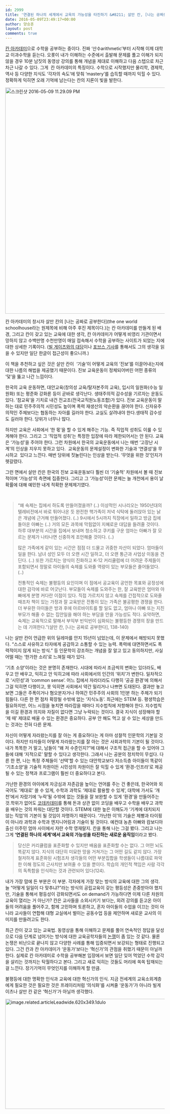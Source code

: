 ```yaml
---
id: 2999
title: '연결된 하나의 세계에서 교육의 가능성을 타진하기 &#8211; 살만 칸, [나는 공짜로 공부한다]'
date: 2016-05-09T23:49:17+00:00
author: 양승훈
layout: post
comments: true
---
```

<a href="http://khanacademy.org" target="_blank">칸 아카데미</a>으로 수학을 공부하는 중이다. 진짜 &#8216;산수arithmetic&#8217;부터 시작해 이제 대학교 이과수학을 듣는다. 오롯이 내가 이해하는 수준에서 출발해 문제를 풀고 이해가 되지 않을 경우 10분 남짓의 동영상 강의를 통해 개념을 제대로 이해하고 다음 스텝으로 차근차근 나갈 수 있다. 그게  칸 아카데미의 특징이다. 수학으로 시작했지만 물리학, 경제학, 역사 등 다양한 지식도 &#8216;각자의 속도&#8217;에 맞춰 &#8216;mastery&#8217;를 습득할 때까지 익힐 수 있다. 정확하게 익히면 오래 기억에 남는다는 칸의 지론이 빛을 발한다.

[<img class="alignnone size-full wp-image-3004" src="http://flyhendrixfly.net/wp-content/uploads/2016/05/스크린샷-2016-05-09-11.29.09-PM.png" alt="스크린샷 2016-05-09 11.29.09 PM" width="1244" height="715" srcset="http://localhost:8080/wordpress/wp-content/uploads/2016/05/스크린샷-2016-05-09-11.29.09-PM.png 1244w, http://localhost:8080/wordpress/wp-content/uploads/2016/05/스크린샷-2016-05-09-11.29.09-PM-300x172.png 300w, http://localhost:8080/wordpress/wp-content/uploads/2016/05/스크린샷-2016-05-09-11.29.09-PM-768x441.png 768w, http://localhost:8080/wordpress/wp-content/uploads/2016/05/스크린샷-2016-05-09-11.29.09-PM-1024x589.png 1024w" sizes="(max-width: 767px) 89vw, (max-width: 1000px) 54vw, (max-width: 1071px) 543px, 580px" />](http://flyhendrixfly.net/wp-content/uploads/2016/05/스크린샷-2016-05-09-11.29.09-PM.png)

칸 아카데미의 창시자 살만 칸의 \[나는 공짜로 공부한다\](the one world schoolhouse라는 원제목에 비해 아주 후진 제목이다.)는 칸 아카데미를 만들게 된 배경, 그리고 칸이 갖고 있는 교육에 대한 생각, 칸 아카데미가 어떻게 비영리 기관이면서 망하지 않고 수백만명 수천만명이 매일 접속해서 수학을 공부하는 사이트가 되었는 지에 대한 상세한 기록이다. (<a href="http://www.ted.com/talks/salman_khan_let_s_use_video_to_reinvent_education" target="_blank">빌 게이츠와의 대담</a>이나 <a href="http://www.forbes.com/sites/peterhigh/2014/01/06/salman-khan-the-most-influential-person-in-education-technology/#73a9b7d77bc6" target="_blank">포브스 기사</a>를 통해서도 그의 생각을 읽을 수 있지만 일단 한글이 접근성이 좋으니까.)

이 책을 추천하고 싶은 것은 살만 칸이  &#8216;기술&#8217;이 어떻게 교육의 &#8216;진보&#8217;를 이끌어내는지에 대한 나름의 해법을 제공했기 때문이다. 진보 교육운동이 정체되어버린 어떤 종류의 &#8216;덫&#8217;을 뚫고 나간 느낌이다.

한국의 교육 운동하면, 대안교육(창의성 교육/탈자본주의 교육), 입시의 일원화(수능 일원화) 또는 평준화 강화론 등이 곧바로 생각난다. 생태주의적 감수성을 기르자는 운동도 있다. &#8216;참교육&#8217;을 기치로 내건 전교조(전국교직원노동조합)가 있다. 진보 교육운동이 말하는 대로 민주주의적 시민성도 높이며 폭력 재생산의 악순환을 끊어야 한다. 신자유주의적인 주체보다는 협동하는 자아를 길러야 한다. 교실도 살려내야 한다.생태적 감수성도 길러야 한다. 당위가 너무나 많다.

하지만 교육은 사회에서 &#8216;한 몫&#8217;을 할 수 있게 해주는 기능. 즉 직업적 성취도 이룰 수 있게해야 한다. 그리고 그 &#8216;직업적 성취&#8217;는 특정한 입장에 따라 제한되어서는 안 된다. 교육은 &#8216;가능성&#8217;을 주어야 한다. 그런 차원에서 한국의 교육운동에서 나는 매번 &#8216;고장난 시계&#8217;의 인상을 지우지 못하고 있다.  교육운동의 문제설정이 변화한 기술과 &#8216;연결성&#8217;을 무시하고  있다고 느낀다. 매번 당위에 짓눌린다는 인상을 받는다. &#8216;무엇을 위한 것&#8217;인지가 헷갈렸다.

그런 면에서 살만 칸은 한국의 진보 교육운동보다 훨씬 더 &#8216;기술적&#8217; 차원에서 볼 때 진보적이며 &#8216;가능성&#8217;의 측면에 집중한다. 그리고 그 &#8216;가능성&#8217;이란 문제는 늘 개천에서 용이 날 확률에 대해 예민한 내게 적확한 문제제기였다.

&nbsp;

> &#8220;왜 숙제는 집에서 하도록 만들어졌을까? (..) 이상적인 시나리오는 1950년대의 텔레비전에서 바로 튀어나온 듯 완전한 핵가족이 저녁 식탁에 둘러앉아 있는 낡은 개념에 근거해 만들어졌다. (..) 9시에서 5시까지 직장에서 일하고 방금 집에 돌아온 아빠는 (..) 거의 모든 과목에 막힘없이 지혜로운 대답을 들려줄 것이다. 하루 대부분의 시간을 집에서 보내며 청소하고 쿠키를 구운 엄마는 아빠가 잘 모르는 문제가 나타나면 신중하게 조언해줄 것이다. (..)
> 
> 많은 가족에게 같이 있는 시간은 점점 더 드물고 귀중한 자산이 되었다. 엄마들이 일을 한다. 남녀 성인 모두 더 오랜 시간 일하고, 더 오랜 통근과 사업상 이동을 견딘다. (..) 또한 가르치는 양식이 진화하고 K-12 커리큘럼에 더 어려운 주제들이 포함되면서 정말로 아이들의 숙제를 도와줄 역량이 있는 부모들은 줄어들었다. (..)
> 
> 전통적인 숙제는 불평등의 요인이며 이 점에서 공교육이 공언한 목표와 공정성에 대한 감각에 바로 어긋난다. 부모들이 숙제를 도와주는 한, 잘 교육받은 엄마와 아빠에게 분명 커다란 이점이 있다. 직접 가르치지 않고 숙제를 간접적으로 도와줄 때조차 책이 있는 가정과 잘 교육받은 전통이 있는 가족은 불공평한 경쟁을 한다. 더 부유한 아이들은 방과 후에 아르바이트를 할 일도 없고, 엄마나 아빠 또는 지친 부모가 해줄 수 없는 집안일을 해야 하는 부담을 안을 가능성도 적다. 요약하면, 숙제는 교육적으로 말해서 부익부 빈익빈이 심화되는 불평등한 경쟁의 장을 만드는 데 기여한다.&#8221;(살만 칸, [나는 공짜로 공부한다], 138-140)

나는 살만 칸이 언급한 위의 딜레마를 안지 15년이 넘었는데, 이 문제에서 해방되지 못했다. &#8220;스스로 사유하고 타자에게 공감하고 소통할 수 있는 능력. 폭력에 대면하면서도 폭력적이지 않게 되는 방식.&#8221; 등 인문학이 강조하는 개념을 잘 알고 있고 동의하지만, 사실 어떨 때는 &#8216;한가한 소리&#8217;로 느껴질 때가 있다.

&#8216;기초 소양&#8217;이라는 것은 분명히 존재한다. 시대에 따라서 조금씩의 변화는 있더라도, 배우고 안 배우고, 익히고 안 익히고에 따라 사회에서의 인간의 &#8216;위치&#8217;가 변한다. 일차적으로 &#8216;시민성&#8217;과 &#8216;common sense&#8217;. 어느 집에서 자라더라도 다행히 &#8216;공공 환경&#8217;에 의해서 그걸 익히면 다행이고, 못 익히면 사회에서 약간 밀리거나 나쁘면 도태된다. 결과만 놓고 보면 그들은 주폭이거나 혐오분자거나 하여간 민주주의 사회의 1인분 하는 주체가 되기 힘들다. 다른 한 편 점차 확장될 수밖에 없는 &#8216;지식노동&#8217;. 최근에는 STEM 등. 평생학습<span class="text_exposed_show">은 필요하지만, 어느 시점을 놓치면 따라잡을 때마다 지수법칙에 저항해야 한다. 지수법칙을 이길 환경과 의지와 자질이 없다면 그냥 누락되는 것이다. 결국 지식이 성장해야 할 &#8216;제 때&#8217; 제대로 배울 수 있는 환경은 중요하다. 공부 안 해도 먹고 살 수 있는 세상을 만드는 것과는 전혀 다른 문제.</span>

<div class="text_exposed_show">
  <p>
    자신이 어떻게 자라왔는지를 잘 아는 게 중요하다는 게 아마 성찰적 인문학의 기본일 것이다. 하지만 타자들이 어떻게 자라왔는지를 잘 아는 것은 사회과학의 기본이 될 것이다. 내가 똑똑한 거 말고, 남들이 &#8220;왜 저 수준인지?&#8221;에 대해서 구조적 접근을 할 수 있어야 그들에 대해 &#8216;지적으로&#8217; 말할 수 있다고 생각한다. 그래서 나는 공분의 정치학이 무섭다. 다른 한 편, 나는 특정 주체들이 &#8216;선택&#8217;할 수 있는 대안학교보다 저소득층 아이들이 똑같이 &#8216;기초소양&#8217;을 기술적 차원이든 시민성의 차원이든 잘 익힐 수 있게 &#8216;환경-인프라&#8217;로 제공될 수 있는 정책과 프로그램이 훨씬 더 중요하다고 본다.
  </p>

  <p>
    가난한 환경의 아이에게 자긍심과 자존감을 높이는 언어를 주는 건 좋은데, 한국어와 외국어도 &#8216;제대로&#8217; 쓸 수 있게, 수학과 과학도 &#8216;제대로 활용할 수 있게&#8217;, 대학에 가서도 &#8216;개천&#8217;에서 자랐기에 &#8216;누락&#8217;될 수밖에 없는 것들을 잘 보완할 수 있게 &#8216;환경&#8217;을 만들어주는 것.학위가 없어도 <a href="http://codecademy.com" target="_blank">코데카데미</a>를 통해 돈과 상관 없이 코딩을 배우고 수학을 배우고 과학을 배우는 것의 파워는 대단할 것이다. STEM에 대한 높은 이해도가 &#8216;기계에 대치되지 않는 직업&#8217;의 기본이 될 것임이 자명하기 때문이다. &#8216;가난한 이&#8217;의 기술은 제빵과 타이핑이 아니라 과학과 수학과 엔지니어링과 기술이 될 것이다. 예컨대 농촌 아빠와 캄보디아 출신 이주민 엄마 사이에서 자란 수학 영재랄지. 칸을 통해 나는 그걸 봤다. 그리고 나는 그게 <strong>&#8216;연결된 하나의 세계&#8217;에서 교육의 가능성을 타진하는 새로운 움직임</strong>이라고 봤다.
  </p>

  <blockquote>
    <p>
      당신은 커리큘럼을 표준화할 수 있지만 배움을 표준화할 수는 없다. 그 어떤 뇌도 똑같지 않다. 지식의 대단히 미묘한 망을 거쳐가는 그 어떤 길도 같지 않다. 가장 철저하게 표준화된 시험조차 생각들의 어떤 부분집합을 학생들이 나름대로 파악한 이해 정도의 근사치만 보여줄 수 있을 뿐이다. 학습의 개인적 책임은 사람 각각의 독특함을 인식하는 것과 관련되어 있다(124).
    </p>
  </blockquote>

  <p>
    내가 가장 맘에 든 부분은 이 부분. 각자에게 가장 맞는 방식의 교육에 대한 그의 생각. 늘 &#8220;어떻게 일일이 다 맞추냐?&#8221;라는 방식의 공립교육이 갖는 평등성은 존중받아야 했지만, 기술을 통해서 평등성이 강화되면서도 on demand가 가능하다면 이제 다른 차원의 교육이 열리는 거 아닌가? 칸은 교사들을 소외시키기 보다는, 외려 강의를 듣고온 아이들의 어려움을 풀어주고, 함께 고민하며 토론하고, 혼자 아이들의 수업을 이끄는 것이 아니라 교사들이 연합해 대형 교실에서 벌이는 공동수업 등을 제안하며 새로운 교사의 이미지를 만들려고도 한다.
  </p>

  <p>
    최근 칸이 갖고 있는 교육법. 동영상을 통해 이해하고 문제를 풀어 연속적인 정답을 달성으로 다음 단계로 넘어가는 방식에 대한 교육공학자들의 <a href="https://www.google.co.kr/url?sa=t&rct=j&q=&esrc=s&source=web&cd=10&sqi=2&ved=0ahUKEwip6dvbjs3MAhXJX5QKHc7aBYAQFghqMAk&url=http%3A%2F%2Fhackeducation.com%2F2011%2F07%2F19%2Fthe-wrath-against-khan-why-some-educators-are-questioning-khan-academy&usg=AFQjCNGYw0RgZ5npdAmob4k4gSe4vTYWOg&sig2=WTNkvNRw-zU0m-Ohrd7afw&bvm=bv.121421273,d.dGo" target="_blank">논쟁</a>이 좀 있는 것 같다. 물론 논쟁은 비난으로 끝나지 않고 다양한 사례를 통해 입증되면서 보강되는 형태로 진행되고 있다. 그건 칸과 칸 아카데미가 &#8216;운동가&#8217;보다는 &#8216;혁신가&#8217;의 관점을 취했기 때문이 아닐까 한다. 실제로 칸 아카데미로 수학을 공부해본 입장에서 보면 일단 잊어 먹었던 수학 감각을 살리는 것까지는 탁월하다고 본다. 그리고 새로 익히는 것들도 머리에 쏙쏙 탑재되는 걸 느낀다. 장기기억이 무엇인지를 이해하게 할 만큼.
  </p>

  <p>
    불평등에 대한 명확한 인식과 교육에 대한 혁신가의 인식. 지금 전세계의 교육소외계층에게 필요한 것은 필요한 것은 프레이리처럼 &#8216;의식화&#8217;를 시켜줄 &#8216;운동가&#8217;가 아니라 빌게이츠나 살만 칸 같은 &#8216;혁신가&#8217;가 아닐까 생각했다.
  </p>

  <p>
    <a href="http://flyhendrixfly.net/wp-content/uploads/2016/05/image.related.articleLeadwide.620x349.1dulo.png"><img class="size-full wp-image-3002 aligncenter" src="http://flyhendrixfly.net/wp-content/uploads/2016/05/image.related.articleLeadwide.620x349.1dulo.png" alt="image.related.articleLeadwide.620x349.1dulo" width="620" height="348" srcset="http://localhost:8080/wordpress/wp-content/uploads/2016/05/image.related.articleLeadwide.620x349.1dulo.png 620w, http://localhost:8080/wordpress/wp-content/uploads/2016/05/image.related.articleLeadwide.620x349.1dulo-300x168.png 300w" sizes="(max-width: 620px) 100vw, 620px" /></a>
  </p>

  <p>
    &nbsp;
  </p>
</div>